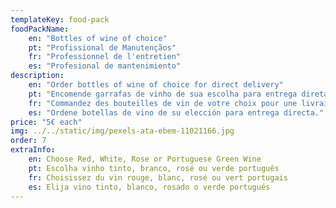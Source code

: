 ```yaml
---
templateKey: food-pack
foodPackName:
    en: "Bottles of wine of choice"
    pt: "Profissional de Manutençãos"
    fr: "Professionnel de l'entretien"
    es: "Profesional de mantenimiento"
description: 
    en: "Order bottles of wine of choice for direct delivery"
    pt: "Encomende garrafas de vinho de sua escolha para entrega direta"
    fr: "Commandez des bouteilles de vin de votre choix pour une livraison directe"
    es: "Ordene botellas de vino de su elección para entrega directa."
price: "5€ each"
img: ../../static/img/pexels-ata-ebem-11021166.jpg
order: 7
extraInfo:
    en: Choose Red, White, Rose or Portuguese Green Wine
    pt: Escolha vinho tinto, branco, rosé ou verde português
    fr: Choisissez du vin rouge, blanc, rosé ou vert portugais
    es: Elija vino tinto, blanco, rosado o verde portugués
---
```


